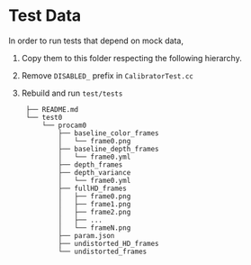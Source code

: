 Test Data
=========

In order to run tests that depend on mock data,

1. Copy them to this folder respecting the following hierarchy.
2. Remove `DISABLED_` prefix in `CalibratorTest.cc`
3. Rebuild and run `test/tests`

		├── README.md
		└── test0
		    └── procam0
		        ├── baseline_color_frames
		        │   └── frame0.png
		        ├── baseline_depth_frames
		        │   └── frame0.yml
		        ├── depth_frames
		        ├── depth_variance
		        │   └── frame0.yml
		        ├── fullHD_frames
		        │   ├── frame0.png
		        │   ├── frame1.png
		        │   ├── frame2.png
		        │   ├── ...
		        │   └── frameN.png
		        ├── param.json
		        ├── undistorted_HD_frames
		        └── undistorted_frames
